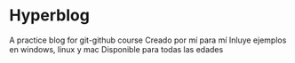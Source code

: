 # Hyperblog
A practice blog for git-github course
Creado por mí para mí
Inluye ejemplos en windows, linux y mac
Disponible para todas las edades